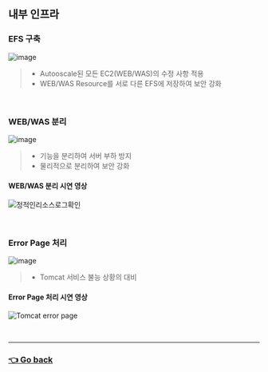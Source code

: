 ## 내부 인프라

### EFS 구축
![image](https://user-images.githubusercontent.com/110655823/215499638-61a3a45f-7d66-48ac-982b-399444bbe0e7.png)
> - Autooscale된 모든 EC2(WEB/WAS)의 수정 사항 적용
> - WEB/WAS Resource를 서로 다른 EFS에 저장하여 보안 강화

</br>

### WEB/WAS 분리
![image](https://user-images.githubusercontent.com/110655823/215500133-c43b843e-8570-4c4a-af23-fb9b0dca8fe8.png)
> - 기능을 분리하여 서버 부하 방지
> - 물리적으로 분리하여 보안 강화

#### WEB/WAS 분리 시연 영상
![정적인리소스로그확인](https://user-images.githubusercontent.com/110655823/216241065-0ed7e01a-c7bb-4e5b-941f-68c17de6cd28.gif)

</br>

### Error Page 처리
![image](https://user-images.githubusercontent.com/110655823/216744606-e34edafc-9cdd-4830-bc20-53089ba0e254.png)
> - Tomcat 서비스 불능 상황의 대비

#### Error Page 처리 시연 영상
![Tomcat error page](https://user-images.githubusercontent.com/110655823/216241228-a83e995b-e3ea-4324-9868-cd28d61afd18.gif)

</br>

---

### [👈 Go back](https://github.com/hyunjaebok/AWeSome_AWS_3Tier_SemiProject)
